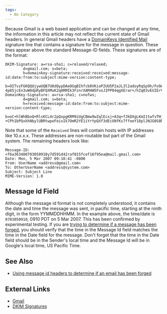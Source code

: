 ```yaml
---
tags:
  - No Category
---
```

Because Gmail is a web based application and can be changed at any time, the
information in this article may not reflect the current state of Gmail headers.
In general Gmail headers have a [DomainKeys Identified Mail](domainkeys_identified_mail.md)
signature line that contains a signature for the message in question. These
lines appear above the standard Message-ID fields. These signatures are of the
format:

    DKIM-Signature: a=rsa-sha1; c=relaxed/relaxed;
            d=gmail.com; s=beta;
            h=domainkey-signature:received:received:message-id:date:from:to:subject:mime-version:content-type;
            b=OITvzFGKQQUjywUQB7U8dQypDAeOGqBIhfcb8VKioP2UU5P2aJL3l2adoyRqSp9h/Fo9A6wY5EIRsfaCWM9ge+EzCob/
    4p85jcEn3uW8dpRyBFQXMuK2q0RMIk3FznrXAM4W5FvoJIPP04qgXErar+/hZq03vEUIErV1v6p2Fy4=
    DomainKey-Signature: a=rsa-sha1; c=nofws;
            d=gmail.com; s=beta;
            h=received:message-id:date:from:to:subject:mime-version:content-type;
            b=oC+hlWhBboQ+RlsKCL4r2pQxpgKRM9iUgCBmw9wZqlEcxj+A3q+fJkDXgLKmI1twfvTHj7GQ3HDzSLzw982UD
    +CPh1bPQxkhNbylUBRtwpoFeixIk7OmR2YE1iYrYpQXf3dEcXNfKs7ffoeY18plJNJG0S8RRmXLaR6XqXFVUoo=

Note that some of the `Received` lines will contain hosts with IP
addresses like 10.x.x.x. These addresses are non-routable but part of
the Gmail system. The remaining headers look like:

    Message-ID: <f6a363400703050910y7d591d42raf015fcef16f95ea@mail.gmail.com>
    Date: Mon, 5 Mar 2007 09:10:41 -0800
    From: UserName <address@gmail.com>
    To: OtherUserName <address@system.com>
    Subject: Subject Line
    MIME-Version: 1.0

## Message Id Field

Although the message id format is not completely understood, it contains the 
date and time the message was sent, in pacific time, starting at the ninth 
digit, in the form YYMMDDHHMM. In the example above, the time/date is 
`0703050910`, 0910 PDT on 5 Mar 2007. This has been confirmed by experimental 
testing. If you are [trying to determine if a message has been forged](using_signature_headers_to_determine_if_an_email_has_been_forged.md), 
you should verify that the time in the Message Id field matches the time in the 
Date field for the message. Don't forget that the time in the Date field should 
be in the Sender's local time and the Message Id will be in Google's local 
time, US Pacific Time.

## See Also

- [Using message id headers to determine if an email has been forged](using_message_id_headers_to_determine_if_an_email_has_been_forged.md)

## External Links

- [Gmail](https://www.google.com/gmail/about/)
- [DKIM Signatures](http://www.elandsys.com/resources/sendmail/dkim.html)
